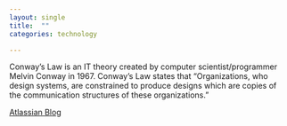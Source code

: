 ```yaml
---
layout: single
title:  ""
categories: technology

---
```


Conway’s Law is an IT theory created by computer scientist/programmer Melvin Conway in 1967. Conway’s Law states that “Organizations, who design systems, are constrained to produce designs which are copies of the communication structures of these organizations.” 

[Atlassian Blog](https://www.atlassian.com/blog/teamwork/what-is-conways-law-acmi)

